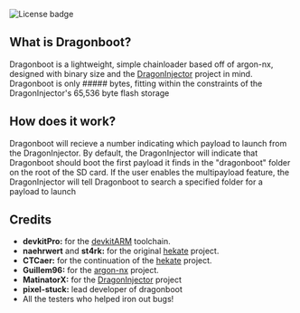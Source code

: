 
![License badge](https://img.shields.io/badge/license-GPLv3-blue.svg)

## What is Dragonboot?

Dragonboot is a lightweight, simple chainloader based off of argon-nx, designed with binary size and the [DragonInjector](https://github.com/dragoninjector-project/DragonInjector-Project) project in mind. Dragonboot is only ##### bytes, fitting within the constraints of the DragonInjector's 65,536 byte flash storage

## How does it work?

Dragonboot will recieve a number indicating which payload to launch from the DragonInjector. By default, the DragonInjector will indicate that Dragonboot should boot the first payload it finds in the "dragonboot" folder on the root of the SD card. If the user enables the multipayload feature, the DragonInjector will tell Dragonboot to search a specified folder for a payload to launch

## Credits

* __devkitPro:__ for the [devkitARM](https://devkitpro.org/) toolchain.
* __naehrwert__ and __st4rk:__ for the original [hekate](https://github.com/nwert/hekate) project.
* __CTCaer:__ for the continuation of the [hekate](https://github.com/CTCaer/hekate) project.
* __Guillem96:__ for the [argon-nx](https://github.com/Guillem96/argon-nx) project.
* __MatinatorX:__ for the [DragonInjector](https://github.com/dragoninjector-project/DragonInjector-Project) project
* __pixel-stuck:__ lead developer of dragonboot
* All the testers who helped iron out bugs!
